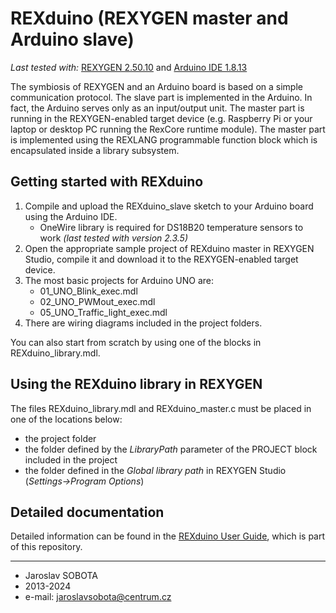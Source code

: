 # REXduino (REXYGEN master and Arduino slave) #

*Last tested with:* [REXYGEN 2.50.10](http://www.rexygen.com) and [Arduino IDE 1.8.13](http://www.arduino.cc)

The symbiosis of REXYGEN and an Arduino board is based on a simple communication protocol. The slave part is implemented in the Arduino. In fact, the Arduino serves only as an input/output unit. The master part is running in the REXYGEN-enabled target device (e.g. Raspberry Pi or your laptop or desktop PC running the RexCore runtime module). The master part is implemented using the REXLANG programmable function block which is encapsulated inside a library subsystem. 

## Getting started with REXduino ##

1. Compile and upload the REXduino_slave sketch to your Arduino board using the Arduino IDE. 
    - OneWire library is required for DS18B20 temperature sensors to work *(last tested with version 2.3.5)*
2. Open the appropriate sample project of REXduino master in REXYGEN Studio, compile it and download it to the REXYGEN-enabled target device. 
3. The most basic projects for Arduino UNO are:
    - 01_UNO_Blink_exec.mdl
    - 02_UNO_PWMout_exec.mdl
    - 05_UNO_Traffic_light_exec.mdl
4. There are wiring diagrams included in the project folders.

You can also start from scratch by using one of the blocks in REXduino_library.mdl.

## Using the REXduino library in REXYGEN ##

The files REXduino_library.mdl and REXduino_master.c must be placed in one of the locations below:

- the project folder
- the folder defined by the *LibraryPath* parameter of the PROJECT block included in the project
- the folder defined in the *Global library path* in REXYGEN Studio (*Settings->Program Options*)  

## Detailed documentation ##

Detailed information can be found in the [REXduino User Guide](REXduino_User_Guide.pdf), which is part of this repository.

----------
- Jaroslav SOBOTA
- 2013-2024
- e-mail: jaroslavsobota@centrum.cz 
